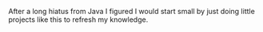 After a long hiatus from Java I figured I would start small by just doing little projects like this to refresh my knowledge. 
